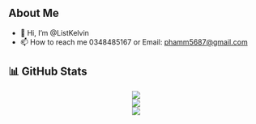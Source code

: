 ## About Me
- 👋 Hi, I’m @ListKelvin
- 📫 How to reach me 0348485167 or Email: phamm5687@gmail.com
  
## 📊 GitHub Stats

<div align="center">
  <img src="https://github-readme-stats.vercel.app/api?username=ListKelvin&theme=tokyonight&hide_border=false&include_all_commits=true&count_private=true" /><br/>
  <img src="https://github-readme-streak-stats.herokuapp.com/?user=ListKelvin&theme=tokyonight&hide_border=false" /><br/>
  <img src="https://github-readme-stats.vercel.app/api/top-langs/?username=ListKelvin&theme=tokyonight&hide_border=false&include_all_commits=true&count_private=true&layout=compact" /><br/>
</div>



<!---
ListKelvin/ListKelvin is a ✨ special ✨ repository because its `README.md` (this file) appears on your GitHub profile.
You can click the Preview link to take a look at your changes.
--->
